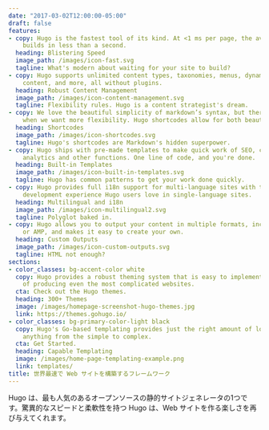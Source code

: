 ```yaml
---
date: "2017-03-02T12:00:00-05:00"
draft: false
features:
- copy: Hugo is the fastest tool of its kind. At <1 ms per page, the average site
    builds in less than a second.
  heading: Blistering Speed
  image_path: /images/icon-fast.svg
  tagline: What's modern about waiting for your site to build?
- copy: Hugo supports unlimited content types, taxonomies, menus, dynamic API-driven
    content, and more, all without plugins.
  heading: Robust Content Management
  image_path: /images/icon-content-management.svg
  tagline: Flexibility rules. Hugo is a content strategist's dream.
- copy: We love the beautiful simplicity of markdown’s syntax, but there are times
    when we want more flexibility. Hugo shortcodes allow for both beauty and flexibility.
  heading: Shortcodes
  image_path: /images/icon-shortcodes.svg
  tagline: Hugo's shortcodes are Markdown's hidden superpower.
- copy: Hugo ships with pre-made templates to make quick work of SEO, commenting,
    analytics and other functions. One line of code, and you're done.
  heading: Built-in Templates
  image_path: /images/icon-built-in-templates.svg
  tagline: Hugo has common patterns to get your work done quickly.
- copy: Hugo provides full i18n support for multi-language sites with the same straightforward
    development experience Hugo users love in single-language sites.
  heading: Multilingual and i18n
  image_path: /images/icon-multilingual2.svg
  tagline: Polyglot baked in.
- copy: Hugo allows you to output your content in multiple formats, including JSON
    or AMP, and makes it easy to create your own.
  heading: Custom Outputs
  image_path: /images/icon-custom-outputs.svg
  tagline: HTML not enough?
sections:
- color_classes: bg-accent-color white
  copy: Hugo provides a robust theming system that is easy to implement but capable
    of producing even the most complicated websites.
  cta: Check out the Hugo themes.
  heading: 300+ Themes
  image: /images/homepage-screenshot-hugo-themes.jpg
  link: https://themes.gohugo.io/
- color_classes: bg-primary-color-light black
  copy: Hugo's Go-based templating provides just the right amount of logic to build
    anything from the simple to complex.
  cta: Get Started.
  heading: Capable Templating
  image: /images/home-page-templating-example.png
  link: templates/
title: 世界最速で Web サイトを構築するフレームワーク
---
```


Hugo は、最も人気のあるオープンソースの静的サイトジェネレータの1つです。驚異的なスピードと柔軟性を持つ Hugo は、Web サイトを作る楽しさを再び与えてくれます。
